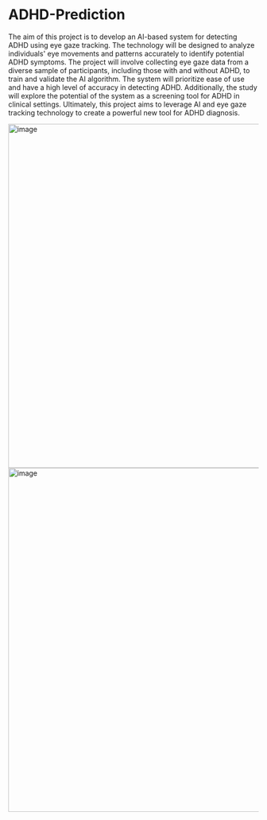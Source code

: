 # ADHD-Prediction

The aim of this project is to develop an AI-based system for detecting ADHD using eye gaze
tracking. The technology will be designed to analyze individuals' eye movements and patterns
accurately to identify potential ADHD symptoms. The project will involve collecting eye gaze
data from a diverse sample of participants, including those with and without ADHD, to train and
validate the AI algorithm. The system will prioritize ease of use and have a high level of
accuracy in detecting ADHD. Additionally, the study will explore the potential of the system as a
screening tool for ADHD in clinical settings. Ultimately, this project aims to leverage AI and eye
gaze tracking technology to create a powerful new tool for ADHD diagnosis.

<img width="692" alt="image" src="https://github.com/Anusha19011901/ADHD-Prediction/assets/75386520/d7d114ad-3921-4f0d-bede-695acc94a09d">

<img width="692" alt="image" src="https://github.com/Anusha19011901/ADHD-Prediction/assets/75386520/587ac0c5-4210-419f-bc30-713f0bc35b83">
